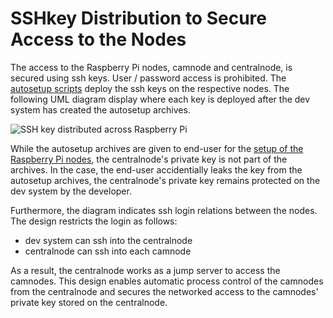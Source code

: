 # SSHkey Distribution to Secure Access to the Nodes

The access to the Raspberry Pi nodes, camnode and centralnode, is secured using ssh keys. User / password access is prohibited. The [autosetup scripts](autosetup_scripts.md) deploy the ssh keys on the respective nodes. The following UML diagram display where each key is deployed after the dev system has created the autosetup archives. 

![SSH key distributed across Raspberry Pi](http://www.plantuml.com/plantuml/png/3Ssn4S8m30NGFbF00b6HZYe56p00PoGTpiMMSzBN0TkJwfLl3HH7zZPTD-EMekdjKe4ZRaHUFlDxGyrNXZeFWnfc7frObFV5QRa_k9YfKo-14naS9CSpekxwYnbVJAkQdCKV)

While the autosetup archives are given to end-user for the [setup of the Raspberry Pi nodes](raspi_setup_process.md), the centralnode's private key is not part of the archives. In the case, the end-user accidentially leaks the key from the autosetup archives, the centralnode's private key remains protected on the dev system by the developer.

Furthermore, the diagram indicates ssh login relations between the nodes. The design restricts the login as follows:  

* dev system can ssh into the centralnode
* centralnode can ssh into each camnode

As a result, the centralnode works as a jump server to access the camnodes. This design enables automatic process control of the camnodes from the centralnode and secures the networked access to the camnodes' private key stored on the centralnode.


